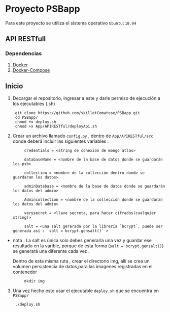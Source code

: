  
# Proyecto PSBapp   
Para este  proyecto se utiliza el sistema operativo `Ubuntu:18.04`

## API RESTfull

### Dependencias 
1. [Docker](https://docs.docker.com/)
2. [Docker-Compose](https://docs.docker.com/compose/)

## Inicio
1. Decargar el repositorio, ingresar a este y darle permiso de ejecución a los ejecutables (.sh)

        
        git clone https://github.com/skilletComatose/PSBapp.git
        cd PSBapp/  
        chmod +x deploy.sh
        chmod +x App/APIRESTful/deployApi.sh
         

2. Crear un archivo llamado `config.py` , dentro de `App/APIRESTful/src `donde deberá incluir las siguientes variables :
    
            credentials = <string de conexión de mongo atlas>
        
            databaseName = <nombre de la base de datos donde se guardarán los psb>
        
            collection = <nombre de la collección dentro donde se guardaran los datos>

            adminDatabase = <nombre de la base de datos donde se guardarán los datos del admin>
        
            Admincollection = <nombre de la collección donde se guardaran los datos del admin>

            verysecret = <llave secreta, para hacer cifrados(cualquier string)>

            salt = <una salt gererada por la librería `bcrypt`, puede ser generada así : `salt = bcrypt.gensalt()` >

* nota : La salt es única solo debes generarla una vez y guardar ese resultado en la varible, porque de esta forma (`salt = bcrypt.gensalt()`) se generará una diferente cada vez .


  Dentro de esta misma ruta , crear el directorio img, allí se crea un volumen persistencia de datos,para las imagenes registradas en el contenedor
                
           mkdir img
                
        
                


3. Una vez hecho esto usar el ejecutable `deploy.sh` que se encuentra en `PSBapp/`  
       
        ./deploy.sh


        
